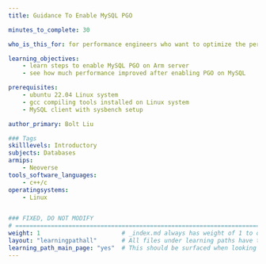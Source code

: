 ```yaml
---
title: Guidance To Enable MySQL PGO

minutes_to_complete: 30

who_is_this_for: for performance engineers who want to optimize the performance of MySQL workload on Arm Server.

learning_objectives:
    - learn steps to enable MySQL PGO on Arm server
    - see how much performance improved after enabling PGO on MySQL

prerequisites:
    - ubuntu 22.04 Linux system
    - gcc compiling tools installed on Linux system
    - MySQL client with sysbench setup

author_primary: Bolt Liu

### Tags
skilllevels: Introductory
subjects: Databases
armips:
    - Neoverse
tools_software_languages:
    - c++/c
operatingsystems:
    - Linux


### FIXED, DO NOT MODIFY
# ================================================================================
weight: 1                       # _index.md always has weight of 1 to order correctly
layout: "learningpathall"       # All files under learning paths have this same wrapper
learning_path_main_page: "yes"  # This should be surfaced when looking for related content. Only set for _index.md of learning path content.
---
```

